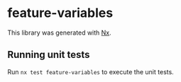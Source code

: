 # feature-variables

This library was generated with [Nx](https://nx.dev).

## Running unit tests

Run `nx test feature-variables` to execute the unit tests.
